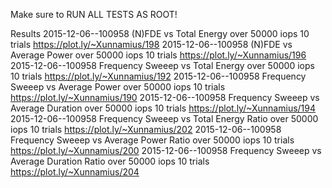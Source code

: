 Make sure to RUN ALL TESTS AS ROOT!

Results
2015-12-06--100958 (N)FDE vs Total Energy over 50000 iops 10 trials                        https://plot.ly/~Xunnamius/198
2015-12-06--100958 (N)FDE vs Average Power over 50000 iops 10 trials                       https://plot.ly/~Xunnamius/196
2015-12-06--100958 Frequency Sweeep vs Total Energy over 50000 iops 10 trials              https://plot.ly/~Xunnamius/192
2015-12-06--100958 Frequency Sweeep vs Average Power over 50000 iops 10 trials             https://plot.ly/~Xunnamius/190
2015-12-06--100958 Frequency Sweeep vs Average Duration over 50000 iops 10 trials          https://plot.ly/~Xunnamius/194
2015-12-06--100958 Frequency Sweeep vs Total Energy Ratio over 50000 iops 10 trials        https://plot.ly/~Xunnamius/202
2015-12-06--100958 Frequency Sweeep vs Average Power Ratio over 50000 iops 10 trials       https://plot.ly/~Xunnamius/200
2015-12-06--100958 Frequency Sweeep vs Average Duration Ratio over 50000 iops 10 trials    https://plot.ly/~Xunnamius/204
